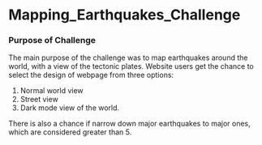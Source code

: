# Mapping_Earthquakes_Challenge

### Purpose of Challenge
The main purpose of the challenge was to map earthquakes around the world, with a view of the tectonic plates.
Website users get the chance to select the design of webpage from three options:
1. Normal world view
2. Street view
3. Dark mode view of the world.

There is also a chance if narrow down major earthquakes to major ones, which are considered greater than 5.


